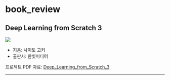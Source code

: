 # book_review
## Deep Learning from Scratch 3
![](https://www.hanbit.co.kr/data/books/B8475831198_l.jpg)
- 지음: 사이토 고키
- 출판사: 한빛미디어     

프로젝트 PDF 자료: [Deep_Learning_from_Scratch_3](./Deep_Learning_from_Scratch_3/Deep_Learning_from_Scratch_3.pdf)

----
